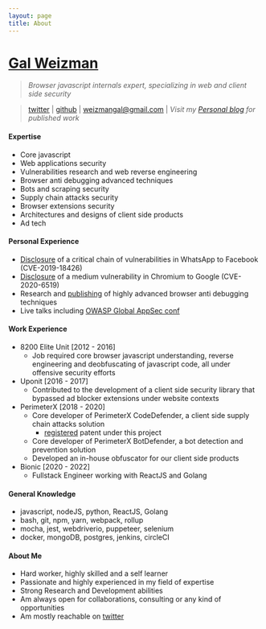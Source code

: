 ```yaml
---
layout: page
title: About
---
```


# [Gal Weizman](https://weizman.github.io/)

> *Browser javascript internals expert, specializing in web and client side security*

> [twitter](https://twitter.com/WeizmanGal) | [github](https://github.com/weizman/) | [weizmangal@gmail.com](mailto:weizmangal@gmail.com) | *Visit my [Personal blog](https://weizman.github.io/) for published work*

#### Expertise

* Core javascript
* Web applications security
* Vulnerabilities research and web reverse engineering
* Browser anti debugging advanced techniques
* Bots and scraping security
* Supply chain attacks security
* Browser extensions security
* Architectures and designs of client side products
* Ad tech

#### Personal Experience

* [Disclosure](https://weizman.github.io/?WhatsApp-Vulnerability-Disclosure-Read-Permissions-From-The-File-System-(CVE-2019-18426)) of a critical chain of vulnerabilities in WhatsApp to Facebook (CVE-2019-18426)
* [Disclosure](https://weizman.github.io/?csp-bypass-vul) of a medium vulnerability in Chromium to Google (CVE-2020-6519)
* Research and [publishing](https://weizman.github.io/?javascript-anti-debugging-some-next-level-shit-part-1) of highly advanced browser anti debugging techniques
* Live talks including [OWASP Global AppSec conf](https://www.youtube.com/watch?v=YAHze5bKmek)

#### Work Experience

* 8200 Elite Unit [2012 - 2016]
    * Job required core browser javascript understanding, reverse engineering and deobfuscating of javascript code, all 
        under offensive security efforts 
* Uponit [2016 - 2017]
    * Contributed to the development of a client side security library that bypassed ad blocker extensions under website contexts
* PerimeterX [2018 - 2020]
    * Core developer of PerimeterX CodeDefender, a client side supply chain attacks solution
        * [registered](https://patents.justia.com/patent/20210064685) patent under this project
    * Core developer of PerimeterX BotDefender, a bot detection and prevention solution
    * Developed an in-house obfuscator for our client side products
* Bionic [2020 - 2022]
    * Fullstack Engineer working with ReactJS and Golang

#### General Knowledge

* javascript, nodeJS, python, ReactJS, Golang
* bash, git, npm, yarn, webpack, rollup
* mocha, jest, webdriverio, puppeteer, selenium
* docker, mongoDB, postgres, jenkins, circleCI

#### About Me

* Hard worker, highly skilled and a self learner
* Passionate and highly experienced in my field of expertise
* Strong Research and Development abilities
* Am always open for collaborations, consulting or any kind of opportunities
* Am mostly reachable on [twitter](https://twitter.com/WeizmanGal)
